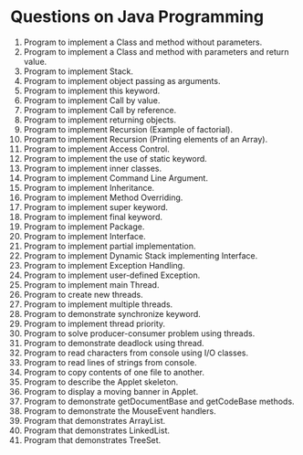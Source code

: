 # Questions on Java Programming

1. Program to implement a Class and method without parameters.  
2. Program to implement a Class and method with parameters and return value.  
3. Program to implement Stack.  
4. Program to implement object passing as arguments.  
5. Program to implement this keyword.  
6. Program to implement Call by value.  
7. Program to implement Call by reference.  
8. Program to implement returning objects.  
9. Program to implement Recursion (Example of factorial).  
10. Program to implement Recursion (Printing elements of an Array).  
11. Program to implement Access Control.  
12. Program to implement the use of static keyword.  
13. Program to implement inner classes.  
14. Program to implement Command Line Argument.  
15. Program to implement Inheritance.  
16. Program to implement Method Overriding.  
17. Program to implement super keyword.  
18. Program to implement final keyword.  
19. Program to implement Package.  
20. Program to implement Interface.  
21. Program to implement partial implementation.  
22. Program to implement Dynamic Stack implementing Interface.  
23. Program to implement Exception Handling.  
24. Program to implement user-defined Exception.  
25. Program to implement main Thread.  
26. Program to create new threads.  
27. Program to implement multiple threads.  
28. Program to demonstrate synchronize keyword.  
29. Program to implement thread priority.  
30. Program to solve producer-consumer problem using threads.  
31. Program to demonstrate deadlock using thread.  
32. Program to read characters from console using I/O classes.  
33. Program to read lines of strings from console.  
34. Program to copy contents of one file to another.  
35. Program to describe the Applet skeleton.  
36. Program to display a moving banner in Applet.  
37. Program to demonstrate getDocumentBase and getCodeBase methods.  
38. Program to demonstrate the MouseEvent handlers.  
39. Program that demonstrates ArrayList.  
40. Program that demonstrates LinkedList.  
41. Program that demonstrates TreeSet.
